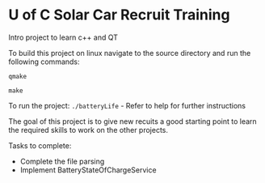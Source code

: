 # U of C Solar Car Recruit Training
Intro project to learn c++ and QT

To build this project on linux navigate to the source directory and run the following commands:

`qmake`

`make`
  
To run the project:
`./batteryLife` - Refer to help for further instructions

The goal of this project is to give new recuits a good starting point to learn the required skills to work on the other projects.

Tasks to complete:

 *  Complete the file parsing
 *  Implement BatteryStateOfChargeService

